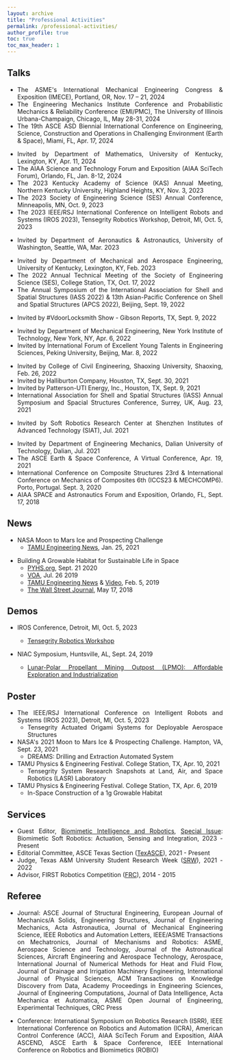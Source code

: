 ```yaml
---
layout: archive
title: "Professional Activities"
permalink: /professional-activities/
author_profile: true
toc: true
toc_max_header: 1
---
```

<!--{% include toc h_min = 1%}-->
<!--# Public Engagement-->

<div style="text-align: justify;" markdown="1">

## Talks
<!-- <ol reversed> -->
- The ASME's International Mechanical Engineering Congress & Exposition (IMECE), Portland, OR, Nov. 17 – 21, 2024
- The Engineering Mechanics Institute Conference and Probabilistic Mechanics & Reliability Conference (EMI/PMC), The University of Illinois Urbana-Champaign, Chicago, IL, May 28-31, 2024 
- The 19th ASCE ASD Biennial International Conference on Engineering, Science, Construction and Operations in Challenging Environment (Earth & Space), Miami, FL, Apr. 17, 2024 
<!-- - Invited by Profs. Jing Qin and David Murrugarra,  - Applied Math Seminar, -->
- Invited by Department of Mathematics, University of Kentucky, Lexington, KY, Apr. 11, 2024 
- The AIAA Science and Technology Forum and Exposition (AIAA SciTech Forum), Orlando, FL, Jan. 8-12, 2024
- The 2023 Kentucky Academy of Science (KAS) Annual Meeting, Northern Kentucky University, Highland Heights, KY, Nov. 3, 2023 
- The 2023 Society of Engineering Science (SES) Annual Conference, Minneapolis, MN, Oct. 9, 2023 
- The 2023 IEEE/RSJ International Conference on Intelligent Robots and Systems (IROS 2023), Tensegrity Robotics Workshop, Detroit, MI, Oct. 5, 2023 
<!-- - Invited by Prof. Mehran Mesbahi,  -->
- Invited by Department of Aeronautics & Astronautics, University of Washington, Seattle, WA, Mar. 2023 
<!-- - Invited by Prof. Sean C. C. Bailey,  -->
- Invited by Department of Mechanical and Aerospace Engineering, University of Kentucky, Lexington, KY, Feb. 2023 
- The 2022 Annual Technical Meeting of the Society of Engineering Science (SES), College Station, TX, Oct. 17, 2022 
- The Annual Symposium of the International Association for Shell and Spatial Structures (IASS 2022) & 13th Asian-Pacific Conference on Shell and Spatial Structures (APCS 2022), Beijing, Sept. 19, 2022 
<!-- - Invited by Tracy Young,  -->
- Invited by #VdoorLocksmith Show - Gibson Reports, TX, Sept. 9, 2022 
<!-- - Invited by Prof. Xun Yu,  -->
- Invited by Department of Mechanical Engineering, New York Institute of Technology, New York, NY, Apr. 6, 2022 
- Invited by International Forum of Excellent Young Talents in Engineering Sciences, Peking University, Beijing, Mar. 8, 2022 
<!-- - Invited by Prof. Xiaodong Feng,  -->
- Invited by College of Civil Engineering, Shaoxing University, Shaoxing, Feb. 26, 2022 
- Invited by Halliburton Company, Houston, TX, Sept. 30, 2021 
- Invited by Patterson-UTI Energy, Inc., Houston, TX, Sept. 9, 2021 
- International Association for Shell and Spatial Structures (IASS) Annual Symposium and Spacial Structures Conference, Surrey, UK, Aug. 23, 2021 
<!-- - Invited by Prof. Zeyang Xia,  Chinese Academy of Sciences (CAS), -->
- Invited by Soft Robotics Research Center at Shenzhen Institutes of Advanced Technology (SIAT), Jul. 2021 
<!-- - Invited by Prof. Haijun Peng,  -->
- Invited by Department of Engineering Mechanics, Dalian University of Technology, Dalian, Jul. 2021 
- The ASCE Earth & Space Conference, A Virtual Conference, Apr. 19, 2021 
- International Conference on Composite Structures 23rd & International Conference on Mechanics of Composites 6th (ICCS23 & MECHCOMP6). Porto, Portugal. Sept. 3, 2020 
- AIAA SPACE and Astronautics Forum and Exposition, Orlando, FL, Sept. 17, 2018 
<!-- </ol> -->

## News 

<!-- - [NASA Moon to Mars Ice and Prospecting Challenge](https://www.nasa.gov/solve/nasas-lunar-loo-challenge/Moon_to_Mars_Ice_Prospecting_Challenge/) -->
- NASA Moon to Mars Ice and Prospecting Challenge
    - [TAMU Engineering News](https://engineering.tamu.edu/news/2021/01/aggie-engineering-students-produce-advanced-prototype-for-NASA-challenge.html), Jan. 25, 2021
      <!-- * Event Participants: Eduardo Gildin, Robert E. Skelton, George Moridis, Sam Noynaert. Mohamed S. Khaled, Muhao Chen, Enrique Z. Losoya. Srivignesh Srinivasan, Alkassoum Toure, Luis Rodriguez, Ayodeji A. Adeniran, Le Linh, Uthej Vattipalli, Thomas J. Lopez. Jessica Ezemba, Emily Kincaid, and Teresa Valdez -->
   
<!-- - [Building A Growable Habitat for Sustainable Life in Space](https://catalog.data.gov/dataset/tensegrity-approaches-to-in-space-construction-of-a-1g-growable-habitat) -->
- Building A Growable Habitat for Sustainable Life in Space
    - [PYHS.org](https://phys.org/news/2020-09-space-habitat-artificial-gravity-enlarged.html), Sept. 21 2020
    - [VOA](https://www.voanews.com/a/science-health_futuristic-space-habitat-solves-problems-human-space-travel/6172519.html), Jul. 26 2019
    - [TAMU Engineering News](https://engineering.tamu.edu/news/2019/02/building-a-growable-habitat-for-sustainable-life-in-space.html) & [Video](https://youtu.be/3573t1r9XRA), Feb. 5, 2019
    - [The Wall Street Journal](https://www.wsj.com/articles/space-village-one-a-vision-for-life-beyond-earth-1526567016), May 17, 2018
      <!-- * Event participants: Robert E. Skelton, Manoranjan Majji. Muhao Chen, Raman Goyal, Joel Sercel, Jane Shevtsov, and Anthony Longman -->


## Demos
- IROS Conference, Detroit, MI, Oct. 5, 2023
  - [Tensegrity Robotics Workshop](https://www.eng.yale.edu/faboratory/tensegrityworkshop/)
    <!-- - Tensegrity Actuated Origami Systems for Deployable Aerospace Structures 
        * Event Participants: Idris Hussain, Muhao Chen, David Capps, Manoranjan Majji -->

- NIAC Symposium, Huntsville, AL, Sept. 24, 2019     
  - [Lunar-Polar Propellant Mining Outpost (LPMO): Affordable Exploration and Industrialization](https://www.nasa.gov/directorates/spacetech/niac/2019_Phase_I_Phase_II/Lunar_Polar_Propellant_Mining_Outpost/)
      <!-- * Event participants: Joel Sercel, Manoranjan Majji, Muhao Chen, Ali H. Khowaja -->

 <!-- and [Video](https://www.youtube.com/watch?v=Pu_aOUtN2wY&ab_channel=LuisRodriguez),-->
 <!--(https://livestream.com/viewnow/niac2019/videos/196913328)-->


## Poster
* The IEEE/RSJ International Conference on Intelligent Robots and Systems (IROS 2023), Detroit, MI, Oct. 5, 2023
  - Tensegrity Actuated Origami Systems for Deployable Aerospace Structures
* NASA's 2021 Moon to Mars Ice & Prospecting Challenge. Hampton, VA, Sept. 23, 2021
  - DREAMS: Drilling and Extraction Automated System
* TAMU Physics & Engineering Festival. College Station, TX, Apr. 10, 2021
  - Tensegrity System Research Snapshots at Land, Air, and Space Robotics (LASR) Laboratory 
* TAMU Physics & Engineering Festival. College Station, TX, Apr. 6, 2019
  - In-Space Construction of a 1g Growable Habitat

## Services
* Guest Editor, [Biomimetic Intelligence and Robotics](https://www.sciencedirect.com/journal/biomimetic-intelligence-and-robotics), [Special Issue](https://www.sciencedirect.com/journal/biomimetic-intelligence-and-robotics/about/call-for-papers#biomimetic-soft-robotics-actuation-sensing-and-integration): Biomimetic Soft Robotics: Actuation, Sensing and Integration, 2023 -Present
* Editorial Committee, ASCE Texas Section ([TexASCE](https://www.texasce.org/)), 2021 - Present
* Judge, Texas A&M University Student Research Week ([SRW](https://srw.tamu.edu/)), 2021 - 2022
* Advisor, FIRST Robotics Competition ([FRC](https://www.firstinspires.org/robotics/frc)), 2014 - 2015

## Referee
* Journal: ASCE Journal of Structural Engineering, European Journal of Mechanics/A Solids, Engineering Structures, Journal of Engineering Mechanics, Acta Astronautica, Journal of Mechanical Engineering Science, IEEE Robotics and Automation Letters, IEEE/ASME Transactions on Mechatronics, Journal of Mechanisms and Robotics: ASME, Aerospace Science and Technology, Journal of the Astronautical Sciences, Aircraft Engineering and Aerospace Technology, Aerospace, International Journal of Numerical Methods for Heat and Fluid Flow, Journal of Drainage and Irrigation Machinery Engineering, International Journal of Physical Sciences, ACM Transactions on Knowledge Discovery from Data, Academy Proceedings in Engineering Sciences, Journal of Engineering Computations, Journal of Data Intelligence, Acta Mechanica et Automatica, ASME Open Journal of Engineering, Experimental Techniques, CRC Press

* Conference: International Symposium on Robotics Research (ISRR), IEEE International Conference on Robotics and Automation (ICRA), American Control Conference (ACC), AIAA SciTech Forum and Exposition, AIAA ASCEND, ASCE Earth & Space Conference, IEEE International Conference on Robotics and Biomimetics (ROBIO)

</div>
<!-- Wireless Communications and Mobile Computing,  -->